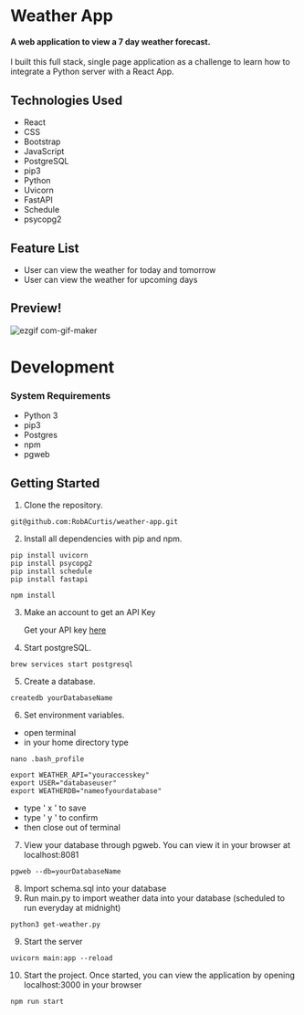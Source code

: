 # Weather App

#### A web application to view a 7 day weather forecast. 

I built this full stack, single page application as a challenge to learn how to integrate a Python server with a React App.


## Technologies Used
  - React
  - CSS
  - Bootstrap
  - JavaScript
  - PostgreSQL
  - pip3
  - Python
  - Uvicorn
  - FastAPI
  - Schedule
  - psycopg2

  
 ## Feature List
  - User can view the weather for today and tomorrow
  - User can view the weather for upcoming days

## Preview!

![ezgif com-gif-maker](https://user-images.githubusercontent.com/96838616/178612378-ce505e1e-491d-4c39-a8ce-5c8cc7ca8e0e.gif)



# Development

### System Requirements 
- Python 3
- pip3
- Postgres
- npm
- pgweb


## Getting Started 

1. Clone the repository.

```shell
git@github.com:RobACurtis/weather-app.git
```

2. Install all dependencies with pip and npm.

```shell
pip install uvicorn
pip install psycopg2
pip install schedule
pip install fastapi
 ```
    
```shell
npm install
```
    
3. Make an account to get an API Key

    Get your API key [here](https://openweathermap.org/api/one-call-api)

4. Start postgreSQL.

  ```shell
  brew services start postgresql
  ```
  
5. Create a database.

```shell
createdb yourDatabaseName
  ```

6. Set environment variables.
  - open terminal
  - in your home directory type 

```shell
nano .bash_profile
```
```shell
export WEATHER_API="youraccesskey"
export USER="databaseuser"
export WEATHERDB="nameofyourdatabase"
````
    
- type ' x ' to save
- type ' y ' to confirm
- then close out of terminal

7. View your database through pgweb. You can view it in your browser at localhost:8081

```shell
pgweb --db=yourDatabaseName
  ```
  
8. Import schema.sql into your database
9. Run main.py to import weather data into your database (scheduled to run everyday at midnight)
```shell
python3 get-weather.py
```

9. Start the server 

```shell
uvicorn main:app --reload
  ```
10. Start the project. Once started, you can view the application by opening localhost:3000 in your browser

```shell
npm run start
  ```


